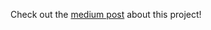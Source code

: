 Check out the [medium post](https://medium.com/@alfred_96604/demonstrating-the-fragility-of-simple-passwords-with-distributed-computing-ed48e871f04d) about this project! 